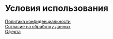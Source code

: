 # Условия использования

[Политика конфиденциальности](/terms/policy) <br>
[Согласие на обработку данных](/terms/privacy) <br>
[Оферта](/terms/oferta)
